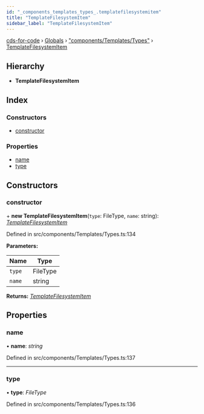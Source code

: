 ```yaml
---
id: "_components_templates_types_.templatefilesystemitem"
title: "TemplateFilesystemItem"
sidebar_label: "TemplateFilesystemItem"
---
```


[cds-for-code](../index.md) › [Globals](../globals.md) › ["components/Templates/Types"](../modules/_components_templates_types_.md) › [TemplateFilesystemItem](_components_templates_types_.templatefilesystemitem.md)

## Hierarchy

* **TemplateFilesystemItem**

## Index

### Constructors

* [constructor](_components_templates_types_.templatefilesystemitem.md#constructor)

### Properties

* [name](_components_templates_types_.templatefilesystemitem.md#name)
* [type](_components_templates_types_.templatefilesystemitem.md#type)

## Constructors

###  constructor

\+ **new TemplateFilesystemItem**(`type`: FileType, `name`: string): *[TemplateFilesystemItem](_components_templates_types_.templatefilesystemitem.md)*

Defined in src/components/Templates/Types.ts:134

**Parameters:**

Name | Type |
------ | ------ |
`type` | FileType |
`name` | string |

**Returns:** *[TemplateFilesystemItem](_components_templates_types_.templatefilesystemitem.md)*

## Properties

###  name

• **name**: *string*

Defined in src/components/Templates/Types.ts:137

___

###  type

• **type**: *FileType*

Defined in src/components/Templates/Types.ts:136
